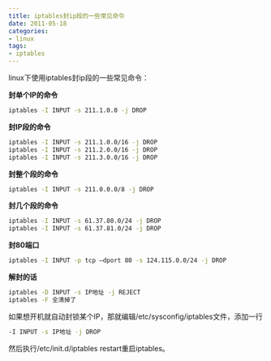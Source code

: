 ```yaml
---
title: iptables封ip段的一些常见命令
date: 2011-05-18
categories:
- linux
tags:
- iptables
---
```

linux下使用iptables封ip段的一些常见命令：

**封单个IP的命令**

``` bash
iptables -I INPUT -s 211.1.0.0 -j DROP
```


**封IP段的命令**

``` bash
iptables -I INPUT -s 211.1.0.0/16 -j DROP
iptables -I INPUT -s 211.2.0.0/16 -j DROP
iptables -I INPUT -s 211.3.0.0/16 -j DROP
```


**封整个段的命令**

``` bash
iptables -I INPUT -s 211.0.0.0/8 -j DROP
```


**封几个段的命令**

``` bash
iptables -I INPUT -s 61.37.80.0/24 -j DROP
iptables -I INPUT -s 61.37.81.0/24 -j DROP
```


**封80端口**

``` bash
iptables -I INPUT -p tcp –dport 80 -s 124.115.0.0/24 -j DROP
```


**解封的话**

``` bash
iptables -D INPUT -s IP地址 -j REJECT
iptables -F 全清掉了
```


如果想开机就自动封锁某个IP，那就编辑/etc/sysconfig/iptables文件，添加一行

``` bash
-I INPUT -s IP地址 -j DROP
```

然后执行/etc/init.d/iptables restart重启iptables。